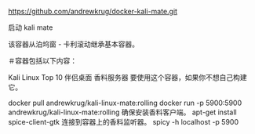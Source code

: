 https://github.com/andrewkrug/docker-kali-mate.git

启动 kali mate

该容器从泊坞窗 - 卡利滚动继承基本容器。

＃容器包括以下内容：

Kali Linux Top 10
伴侣桌面
香料服务器
要使用这个容器，如果你不想自己构建它。

docker pull andrewkrug/kali-linux-mate:rolling
docker run -p 5900:5900 andrewkrug/kali-linux-mate:rolling
确保安装香料客户端。 apt-get install spice-client-gtk
连接到容器上的香料监听器。 spicy -h localhost -p 5900
